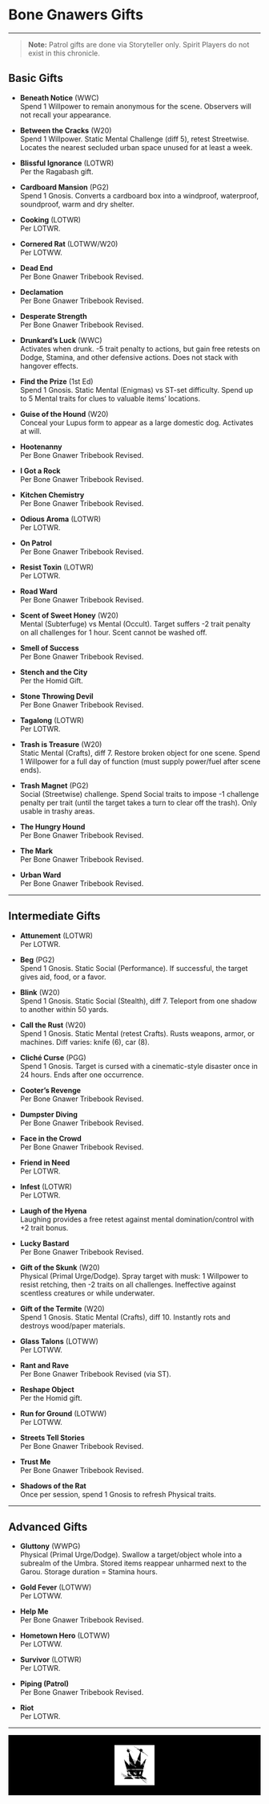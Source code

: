 # Bone Gnawers Gifts

-----

> **Note:** Patrol gifts are done via Storyteller only. Spirit Players do not exist in this chronicle.

## Basic Gifts

- **Beneath Notice** (WWC)  
  Spend 1 Willpower to remain anonymous for the scene. Observers will not recall your appearance.

- **Between the Cracks** (W20)  
  Spend 1 Willpower. Static Mental Challenge (diff 5), retest Streetwise. Locates the nearest secluded urban space unused for at least a week.

- **Blissful Ignorance** (LOTWR)  
  Per the Ragabash gift.

- **Cardboard Mansion** (PG2)  
  Spend 1 Gnosis. Converts a cardboard box into a windproof, waterproof, soundproof, warm and dry shelter.

- **Cooking** (LOTWR)  
  Per LOTWR.

- **Cornered Rat** (LOTWW/W20)  
  Per LOTWW.

- **Dead End**  
  Per Bone Gnawer Tribebook Revised.

- **Declamation**  
  Per Bone Gnawer Tribebook Revised.

- **Desperate Strength**  
  Per Bone Gnawer Tribebook Revised.

- **Drunkard’s Luck** (WWC)  
  Activates when drunk. -5 trait penalty to actions, but gain free retests on Dodge, Stamina, and other defensive actions. Does not stack with hangover effects.

- **Find the Prize** (1st Ed)  
  Spend 1 Gnosis. Static Mental (Enigmas) vs ST-set difficulty. Spend up to 5 Mental traits for clues to valuable items’ locations.

- **Guise of the Hound** (W20)  
  Conceal your Lupus form to appear as a large domestic dog. Activates at will.

- **Hootenanny**  
  Per Bone Gnawer Tribebook Revised.

- **I Got a Rock**  
  Per Bone Gnawer Tribebook Revised.

- **Kitchen Chemistry**  
  Per Bone Gnawer Tribebook Revised.

- **Odious Aroma** (LOTWR)  
  Per LOTWR.

- **On Patrol**  
  Per Bone Gnawer Tribebook Revised.

- **Resist Toxin** (LOTWR)  
  Per LOTWR.

- **Road Ward**  
  Per Bone Gnawer Tribebook Revised.

- **Scent of Sweet Honey** (W20)  
  Mental (Subterfuge) vs Mental (Occult). Target suffers -2 trait penalty on all challenges for 1 hour. Scent cannot be washed off.

- **Smell of Success**  
  Per Bone Gnawer Tribebook Revised.

- **Stench and the City**  
  Per the Homid Gift.

- **Stone Throwing Devil**  
  Per Bone Gnawer Tribebook Revised.

- **Tagalong** (LOTWR)  
  Per LOTWR.

- **Trash is Treasure** (W20)  
  Static Mental (Crafts), diff 7. Restore broken object for one scene. Spend 1 Willpower for a full day of function (must supply power/fuel after scene ends).

- **Trash Magnet** (PG2)  
  Social (Streetwise) challenge. Spend Social traits to impose -1 challenge penalty per trait (until the target takes a turn to clear off the trash). Only usable in trashy areas.

- **The Hungry Hound**  
  Per Bone Gnawer Tribebook Revised.

- **The Mark**  
  Per Bone Gnawer Tribebook Revised.

- **Urban Ward**  
  Per Bone Gnawer Tribebook Revised.

---

## Intermediate Gifts

- **Attunement** (LOTWR)  
  Per LOTWR.

- **Beg** (PG2)  
  Spend 1 Gnosis. Static Social (Performance). If successful, the target gives aid, food, or a favor.

- **Blink** (W20)  
  Spend 1 Gnosis. Static Social (Stealth), diff 7. Teleport from one shadow to another within 50 yards.

- **Call the Rust** (W20)  
  Spend 1 Gnosis. Static Mental (retest Crafts). Rusts weapons, armor, or machines. Diff varies: knife (6), car (8).

- **Cliché Curse** (PGG)  
  Spend 1 Gnosis. Target is cursed with a cinematic-style disaster once in 24 hours. Ends after one occurrence.

- **Cooter’s Revenge**  
  Per Bone Gnawer Tribebook Revised.

- **Dumpster Diving**  
  Per Bone Gnawer Tribebook Revised.

- **Face in the Crowd**  
  Per Bone Gnawer Tribebook Revised.

- **Friend in Need**  
  Per LOTWR.

- **Infest** (LOTWR)  
  Per LOTWR.

- **Laugh of the Hyena**  
  Laughing provides a free retest against mental domination/control with +2 trait bonus.

- **Lucky Bastard**  
  Per Bone Gnawer Tribebook Revised.

- **Gift of the Skunk** (W20)  
  Physical (Primal Urge/Dodge). Spray target with musk: 1 Willpower to resist retching, then -2 traits on all challenges. Ineffective against scentless creatures or while underwater.

- **Gift of the Termite** (W20)  
  Spend 1 Gnosis. Static Mental (Crafts), diff 10. Instantly rots and destroys wood/paper materials.

- **Glass Talons** (LOTWW)  
  Per LOTWW.

- **Rant and Rave**  
  Per Bone Gnawer Tribebook Revised (via ST).

- **Reshape Object**  
  Per the Homid gift.

- **Run for Ground** (LOTWW)  
  Per LOTWW.

- **Streets Tell Stories**  
  Per Bone Gnawer Tribebook Revised.

- **Trust Me**  
  Per Bone Gnawer Tribebook Revised.

- **Shadows of the Rat**  
  Once per session, spend 1 Gnosis to refresh Physical traits.

---

## Advanced Gifts

- **Gluttony** (WWPG)  
  Physical (Primal Urge/Dodge). Swallow a target/object whole into a subrealm of the Umbra. Stored items reappear unharmed next to the Garou. Storage duration = Stamina hours.

- **Gold Fever** (LOTWW)  
  Per LOTWW.

- **Help Me**  
  Per Bone Gnawer Tribebook Revised.

- **Hometown Hero** (LOTWW)  
  Per LOTWW.

- **Survivor** (LOTWR)  
  Per LOTWR.

- **Piping (Patrol)**  
  Per Bone Gnawer Tribebook Revised.

- **Riot**  
  Per LOTWR.
-----
<p align="center" style="background-color: #000; padding: 20px;">
  <img src="https://raw.githubusercontent.com/mckn-larp/.github/main/profile/05-queen-glow.png" alt="Knoxville Crown Footer" width="80" style="margin: 0 20px; vertical-align: middle;" />
</p>
